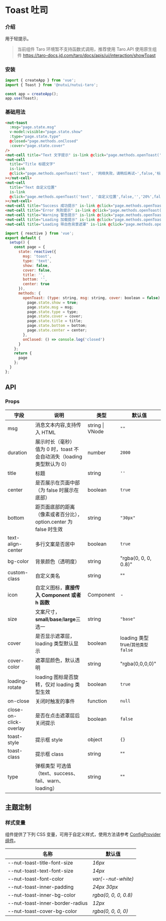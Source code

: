 # Toast 吐司

### 介绍

用于轻提示。

> 当前组件 Taro 环境暂不支持函数式调用，推荐使用 Taro.API 使用原生组件 https://taro-docs.jd.com/taro/docs/apis/ui/interaction/showToast

### 安装

```javascript
import { createApp } from 'vue';
import { Toast } from '@nutui/nutui-taro';

const app = createApp();
app.use(Toast);
```

### 基础用法

```html
<nut-toast
  :msg="page.state.msg"
  v-model:visible="page.state.show"
  :type="page.state.type"
  @closed="page.methods.onClosed"
  :cover="page.state.cover"
/>
<nut-cell title="Text 文字提示" is-link @click="page.methods.openToast('text','网络失败，请稍后再试~')"></nut-cell>
<nut-cell
  title="Title 标题文字"
  is-link
  @click="page.methods.openToast('text', '网络失败，请稍后再试~',false,'标题文字')"
></nut-cell>
<nut-cell
  title="Text 自定义位置"
  is-link
  @click="page.methods.openToast('text', '自定义位置',false,'','20%',false)"
></nut-cell>
<nut-cell title="Success 成功提示" is-link @click="page.methods.openToast('success','成功提示')"></nut-cell>
<nut-cell title="Error 失败提示" is-link @click="page.methods.openToast('fail','失败提示')"></nut-cell>
<nut-cell title="Warning 警告提示" is-link @click="page.methods.openToast('warn','警告提示')"></nut-cell>
<nut-cell title="Loading 加载提示" is-link @click="page.methods.openToast('loading','加载中')"></nut-cell>
<nut-cell title="Loading 带白色背景遮罩" is-link @click="page.methods.openToast('loading','加载中',true)"></nut-cell>
```

```javascript
import { reactive } from 'vue';
export default {
  setup() {
    const page = {
      state: reactive({
        msg: 'toast',
        type: 'text',
        show: false,
        cover: false,
        title: '',
        bottom: '',
        center: true
      }),
      methods: {
        openToast: (type: string, msg: string, cover: boolean = false) => {
          page.state.show = true;
          page.state.msg = msg;
          page.state.type = type;
          page.state.cover = cover;
          page.state.title = title;
          page.state.bottom = bottom;
          page.state.center = center;
        },
        onClosed: () => console.log('closed')
      }
    };
    return {
      page
    };
  }
};
```

## API

### Props

| 字段                   | 说明                                                                      | 类型            | 默认值                            |
| ---------------------- | ------------------------------------------------------------------------- | --------------- | --------------------------------- |
| msg                    | 消息文本内容,支持传入 HTML                                                | string \| VNode | `""`                              |
| duration               | 展示时长（毫秒）<br>值为 0 时，toast 不会自动消失（loading 类型默认为 0） | number          | `2000`                            |
| title                  | 标题                                                                      | string          | `''`                              |
| center                 | 是否展示在页面中部（为 false 时展示在底部）                               | boolean         | `true`                            |
| bottom                 | 距页面底部的距离（像素或者百分比），option.center 为 false 时生效         | string          | `"30px" `                         |
| text-align-center      | 多行文案是否居中                                                          | boolean         | `true`                            |
| bg-color               | 背景颜色（透明度）                                                        | string          | "rgba(0, 0, 0, 0.8)"              |
| custom-class           | 自定义类名                                                                | string          | ""                                |
| icon                   | 自定义图标，**直接传入 Component 或者 h 函数**                            | Component       | -                                 |
| size                   | 文案尺寸，**small**/**base**/**large**三选一                              | string          | `"base"`                          |
| cover                  | 是否显示遮罩层，loading 类型默认显示                                      | boolean         | loading 类型 true/`其他类型false` |
| cover-color            | 遮罩层颜色，默认透明                                                      | string          | "rgba(0,0,0,0)"                   |
| loading-rotate         | loading 图标是否旋转，仅对 loading 类型生效                               | boolean         | `true`                            |
| on-close               | 关闭时触发的事件                                                          | function        | `null`                            |
| close-on-click-overlay | 是否在点击遮罩层后关闭提示                                                | boolean         | `false`                           |
| toast-style            | 提示框 style                                                              | object          | `{}`                              |
| toast-class            | 提示框 class                                                              | string          | ""                                |
| type                   | 弹框类型 可选值（text、success、fail、warn、loading）                     | string          | ""                                |

## 主题定制

### 样式变量

组件提供了下列 CSS 变量，可用于自定义样式，使用方法请参考 [ConfigProvider 组件](#/zh-CN/component/configprovider)。

| 名称                            | 默认值               |
| ------------------------------- | -------------------- |
| --nut-toast-title-font-size     | _16px_               |
| --nut-toast-text-font-size      | _14px_               |
| --nut-toast-font-color          | _var(--nut-white)_   |
| --nut-toast-inner-padding       | _24px 30px_          |
| --nut-toast-inner-bg-color      | _rgba(0, 0, 0, 0.8)_ |
| --nut-toast-inner-border-radius | _12px_               |
| --nut-toast-cover-bg-color      | _rgba(0, 0, 0, 0)_   |
